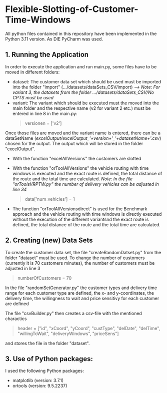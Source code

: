 # Flexible-Slotting-of-Customer-Time-Windows
All python files contained in this repository have been implemented in the Python 3.11 version. As DIE PyCharm was used. 

## 1. Running the Application
In order to execute the application and run main.py, some files have to be moved in different folders:
- dataset: The customer data set which should be used must be imported into the folder "import" (.../datasets/dataSets_CSV/import) --> *Note: For variant 3, the datasets from the folder .../datasets/dataSets_CSV/No CPTS must be used*
- variant: The variant which should be executed must the moved into the main folder and the respective name (v2 for variant 2 etc.) must be entered in line 8 in the main.py:
  > versionen = ['v2']

Once those files are moved and the variant name is entered, there can be a dataSetName (*excelOutput/excelOutput_'+version+'_'+datasetName+'.csv*) chosen for the output. The output which will be stored in the folder "excelOutput". 

- With the function "excelAllVersions" the customers are slotted
  
- With the function "orToolAllVersions" the vehicle routing with time windows is executed and the exact route is defined, the total distance of the route and the total time are calculated.
*Note: In the file "orToolsVRPTW.py" the number of delivery vehicles can be adjusted in line 34*
    > data['num_vehicles'] = 1

- The function "orToolAllVersionsdirect" is used for the Benchmark approach and the vehicle routing with time windows is directly executed without the execution of the different variantsnd the exact route is defined, the total distance of the route and the total time are calculated.

## 2. Creating (new) Data Sets
To create the customer data set, the file "createRandomDatset.py" from the folder "dataset" must be used.
To change the number of customers (currently it is 70 customers minutes), the number of customers must be adjusted in line 3
  > numberOfCustomers = 70

In the file "randomSetGenerator.py" the customer types and delivery time range for each customer type are defined, the x- and y-coordinates, the delivery time, the willingness to wait and price sensitivy for each customer are defined 

The file "csvBuilder.py" then creates a csv-file with the mentioned charactics 
> header = ["id", "xCoord", "yCoord", "custType", "delDate", "delTime", "willingToWait", "deliveryWindows", "priceSens"]

and stores the file in the folder "dataset".

## 3. Use of Python packages:
I used the following Python packages:
- matplotlib (version: 3.7.1)
- ortools (version: 9.5.2237)
